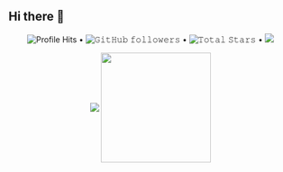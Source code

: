 <h2>Hi there 👋</h2>
<p align="center">
  <img alt="Profile Hits" src="https://komarev.com/ghpvc/?username=ProDCG&style=flat-square"> •  
<!--   <img alt = "profile views" src="https://komarev.com/ghpvc/?username=ProDCG&style=flat&color=brightgreen"> •    -->
  <img alt="𝙶𝚒𝚝𝙷𝚞𝚋 𝚏𝚘𝚕𝚕𝚘𝚠𝚎𝚛𝚜" src="https://img.shields.io/github/followers/ProDCG?label=Followers&style=social"> •
  <img src="https://img.shields.io/github/stars/ProDCG?label=Stars" alt="𝚃𝚘𝚝𝚊𝚕 𝚂𝚝𝚊𝚛𝚜"> •
  <a href="https://github.com/sponsors/ProDCG"><img src="https://img.shields.io/static/v1?label=Sponsor&message=%E2%9D%A4&logo=GitHub&color=%23fe8e86"/></a>
</p>

<p align="center">
  <img align="center" src="https://github-readme-stats.vercel.app/api?username=ProDCG&show_icons=true&hide_border=true&title_color=94b4a4&amp&icon_color=FFFFFF&amp&text_color=FFFFFF&amp&bg_color=000000&count_private=true&include_all_commits=true"/>
  <img align="center" height="195px" src="https://github-readme-stats.vercel.app/api/top-langs/?username=ProDCG&text_color=FFFFFF&bg_color=000000&title_color=94b4a4&langs_count=15&layout=compact&hide_border=true" />
  </p>
